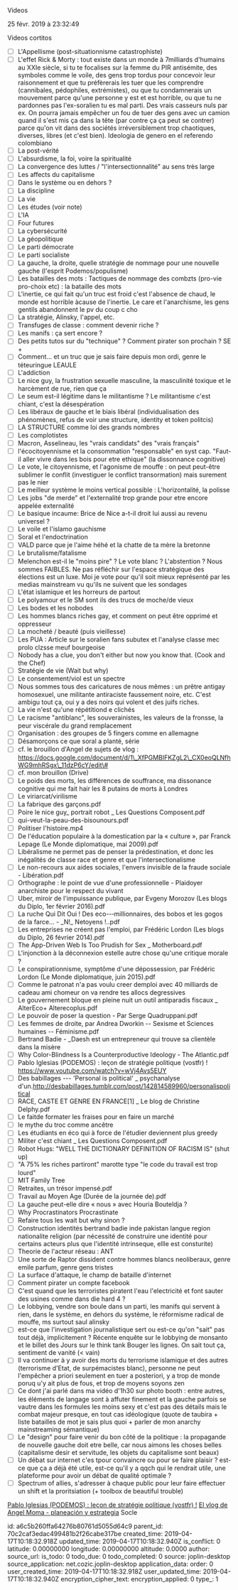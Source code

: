 Videos

25 févr. 2019 à 23:32:49

Videos cortitos

-   ☐ L\'Appellisme (post-situationnisme catastrophiste)
-   ☐ L\'effet Rick & Morty : tout existe dans un monde à 7milliards
    d\'humains au XXIe siècle, si tu te focalises sur la femme du PIR
    antisémite, des symboles comme le voile, des gens trop tordus pour
    concevoir leur raisonnement et que tu préfèrerais les tuer que les
    comprendre (cannibales, pédophiles, extrémistes), ou que tu
    condamnerais un mouvement parce qu\'une personne y est et est
    horrible, ou que tu ne pardonnes pas l\'ex-soralien tu es mal parti.
    Des vrais casseurs nuls par ex. On pourra jamais empêcher un fou de
    tuer des gens avec un camion quand il s\'est mis ça dans la tête
    (par contre ça ça peut se contrer) parce qu\'on vit dans des
    sociétés irréversiblement trop chaotiques, diverses, libres (et
    c\'est bien). Ideologia de genero en el referendo colombiano
-   ☐ La post-vérité
-   ☐ L\'absurdisme, la foi, voire la spiritualité
-   ☐ La convergence des luttes / \"l\'intersectionnalité\" au sens très
    large
-   ☐ Les affects du capitalisme
-   ☐ Dans le système ou en dehors ?
-   ☐ La discipline
-   ☐ La vie
-   ☐ Les études (voir note)
-   ☐ L\'IA
-   ☐ Four futures
-   ☐ La cybersécurité
-   ☐ La géopolitique
-   ☐ Le parti démocrate
-   ☐ Le parti socialiste
-   ☐ La gauche, la droite, quelle stratégie de nommage pour une
    nouvelle gauche (l\'esprit Podemos/populisme)
-   ☐ Les batailles des mots : Tactiques de nommage des combzts (pro-vie
    pro-choix etc) : la bataille des mots
-   ☐ L\'inertie, ce qui fait qu\'un truc est froid c\'est l\'absence de
    chaud, le monde est horrible àcause de l\'inertie. Le care et
    l\'anarchisme, les gens gentils abandonnent le pv du coup c cho
-   ☐ La stratégie, Alinsky, l\'appel, etc.
-   ☐ Transfuges de classe : comment devenir riche ?
-   ☐ Les manifs : ça sert encore ?
-   ☐ Des petits tutos sur du \"technique\" ? Comment pirater son
    prochain ? SE +
-   ☐ Comment\... et un truc que je sais faire depuis mon ordi, genre le
    téteuringue LEAULE
-   ☐ L\'addiction
-   ☐ Le nice guy, la frustration sexuelle masculine, la masculinité
    toxique et le harcèment de rue, rien que ça
-   ☐ Le seum est-il légitime dans le militantisme ? Le militantisme
    c\'est chiant, c\'est la désespération
-   ☐ Les libéraux de gauche et le biais libéral (individualisation des
    phénomènes, refus de voir une structure, identity et token politcis)
-   ☐ LA STRUCTURE comme loi des grands nombres
-   ☐ Les complotistes
-   ☐ Macron, Asselineau, les \"vrais candidats\" des \"vrais français\"
-   ☐ l\'écocitoyennisme et la consommation \"responsable\" en syst cap.
    \"Faut-il aller vivre dans les bois pour etre ethique\" (la
    dissonnance cognitive)
-   ☐ Le vote, le citoyennisme, et l\'agonisme de mouffe : on peut
    peut-être sublimer le conflit (investiguer le conflict
    transormation) mais surement pas le nier
-   ☐ Le meilleur système le moins vertical possible : L\'horizontalité,
    la polisse
-   ☐ Les jobs \"de merde\" et l\'externalité trop grande pour etre
    encore appelée externalité
-   ☐ Le basique incaume: Brice de Nice a-t-il droit lui aussi au revenu
    universel ?
-   ☐ Le voile et l\'islamo gauchisme
-   ☐ Soral et l\'endoctrination
-   ☐ VALD parce que je l\'aime héhé et la chatte de ta mère la bretonne
-   ☐ Le brutalisme/fatalisme
-   ☐ Melenchon est-il le \"moins pire\" ? Le vote blanc ? L\'abstention
    ? Nous sommes FAIBLES. Ne pas réfléchir sur l\'espace stratégique
    des élections est un luxe. Moi je vote pour qu\'il soit mieux
    représenté par les medias mainstream vu qu\'ils ne suivent que les
    sondages
-   ☐ L\'état islamique et les horreurs de partout
-   ☐ Le polyamour et le SM sont ils des trucs de moche/de vieux
-   ☐ Les bodes et les nobodes
-   ☐ Les hommes blancs riches gay, et comment on peut être opprimé et
    oppresseur
-   ☐ La mocheté / beauté (puis vieillesse)
-   ☐ Les PUA : Article sur le soralien fans subutex et l\'analyse
    classe mec prolo clzsse meuf bourgeoise
-   ☐ Nobody has a clue, you don\'t either but now you know that. (Cook
    and the Chef)
-   ☐ Stratégie de vie (Wait but why)
-   ☐ Le consentement/viol est un spectre
-   ☐ Nous sommes tous des caricatures de nous mêmes : un prêtre antigay
    homosexuel, une militante antiraciste faussement noire, etc. C\'est
    ambigu tout ça, oui y a des noirs qui volent et des juifs riches.
-   ☐ La vie n\'est qu\'une répétitiond e clichés
-   ☐ Le racisme \"antiblanc\", les souverainistes, les valeurs de la
    fronsse, la peur viscérale du grand remplacement
-   ☐ Organisation : des groupes de 5 fingers comme en allemagne
-   ☐ Désamorçons ce que soral a planté, série
-   ☐ cf. le brouillon d\'Angel de sujets de vlog :
    https://docs.google.com/document/d/1\_XfPGMBIFKZgL2\_CX0eoQLNfhWG9mhRSgx\_11dzP6cY/edit\#
-   ☐ cf. mon brouillon (Drive)
-   ☐ Le poids des morts, les différences de souffrance, ma dissonance
    cognitive qui me fait hair les 8 putains de morts à Londres
-   ☐ Le viriarcat/virilisme
-   ☐ La fabrique des garçons.pdf
-   ☐ Poire le nice guy\_ portrait robot \_ Les Questions Composent.pdf
-   ☐ qui-veut-la-peau-des-bisounours.pdf
-   ☐ Politiser l\'histoire.mp4
-   ☐ De l'éducation populaire à la domestication par la « culture »,
    par Franck Lepage (Le Monde diplomatique, mai 2009).pdf
-   ☐ Libéralisme ne permet pas de penser la prédestination, et donc les
    inégalités de classe race et genre et que l\'intersectionalisme
-   ☐ Le non-recours aux aides sociales, l'envers invisible de la fraude
    sociale - Libération.pdf
-   ☐ Orthographe : le point de vue d\'une professionnelle - Plaidoyer
    anarchiste pour le respect du vivant
-   ☐ Uber, miroir de l\'impuissance publique, par Evgeny Morozov (Les
    blogs du Diplo, 1er février 2016).pdf
-   ☐ La ruche Qui Dit Oui ! Des eco\--‐millionnaires, des bobos et les
    gogos de la farce... - \_N!\_ Netoyens !..pdf
-   ☐ Les entreprises ne créent pas l\'emploi, par Frédéric Lordon (Les
    blogs du Diplo, 26 février 2014).pdf
-   ☐ The App-Driven Web Is Too Prudish for Sex \_ Motherboard.pdf
-   ☐ L'injonction à la déconnexion est­elle autre chose qu'une critique
    morale ?
-   ☐ Le conspirationnisme, symptôme d\'une dépossession, par Frédéric
    Lordon (Le Monde diplomatique, juin 2015).pdf
-   ☐ Comme le patronat n'a pas voulu creer demploi avec 40 milliards de
    cadeau ami chomeur on va rendre tes allocs degressives
-   ☐ Le gouvernement bloque en pleine nuit un outil antiparadis fiscaux
    \_ AlterEco+ Alterecoplus.pdf
-   ☐ Le pouvoir de poser la question - Par Serge Quadruppani.pdf
-   ☐ Les femmes de droite, par Andrea Dworkin -- Sexisme et Sciences
    humaines -- Féminisme.pdf
-   ☐ Bertrand Badie - \_Daesh est un entrepreneur qui trouve sa
    clientèle dans la misère
-   ☐ Why Color-Blindness Is a Counterproductive Ideology - The
    Atlantic.pdf
-   ☐ Pablo Iglesias (PODEMOS) : leçon de stratégie politique (vostfr) !
    https://www.youtube.com/watch?v=wVj4Avs5EUY
-   ☐ Des babillages --- 'Personal is political' \_ psychanalyse
    d'un.http://desbabillages.tumblr.com/post/142814589960/personalispolitical
-   ☐ RACE, CASTE ET GENRE EN FRANCE\[1\] \_ Le blog de Christine
    Delphy.pdf
-   ☐ Le faitde formater les fraises pour en faire un marché
-   ☐ le mythe du troc comme ancêtre
-   ☐ Les étudiants en éco qui à force de l'étudier deviennent plus
    greedy
-   ☐ Militer c'est chiant \_ Les Questions Composent.pdf
-   ☐ Robot Hugs: "WELL THE DICTIONARY DEFINITION OF RACISM IS" (shut
    up)
-   ☐ "A 75% les riches partiront" marotte type "le code du travail est
    trop lourd"
-   ☐ MIT Family Tree
-   ☐ Retraites, un trésor impensé.pdf
-   ☐ Travail au Moyen Age (Durée de la journée de).pdf
-   ☐ La gauche peut-elle dire « nous » avec Houria Bouteldja ?
-   ☐ Why Procrastinators Procrastinate
-   ☐ Refaire tous les wait but why sinon ?
-   ☐ Construction identités bertrand badie inde pakistan langue region
    nationalite religion (par nécessité de construire une identité pour
    certains acteurs plus que l\'identité intrinseque, ellle est
    consturite)
-   ☐ Theorie de l'acteur réseau : ANT
-   ☐ Une sorte de Raptor dissident contre hommes blancs neoliberaux,
    genre emile parfum, genre gens tristes
-   ☐ La surface d'attaque, le champ de bataille d'internet
-   ☐ Comment pirater un compte facebook
-   ☐ C\'est quand que les terroristes piratent l\'eau l\'electricité et
    font sauter des usines comme dans die hard 4 ?
-   ☐ Le lobbying, vendre son boule dans un parti, les manifs qui
    servent à rien, dans le système, en dehors du système, le réformisme
    radical de mouffe, ms surtout saul alinsky
-   ☐ est-ce que l\'investigation journalistique sert ou est-ce qu\'on
    \"sait\" pas tout déjà, implicitement ? Récente enquête sur le
    lobbying de monsanto et le billet des Jours sur le think tank Bouger
    les lignes. On sait tout ça, sentiment de vanité (\< vain)
-   ☐ Il va continuer à y avoir des morts du terrorisme islamique et des
    autres (terrorisme d\'Etat, de surpémacistes blanc), personne ne
    peut l\'empêcher a priori seulement en tuer a posteriori, y a trop
    de monde poruq u\'y ait plus de fous, et trop de moyens soyons zen
-   ☐ Ce dont j\'ai parlé dans ma vidéo d\'1h30 sur photo booth : entre
    autres, les éléments de langage sont à affuter finement et la gauche
    parfois se vautre dans les formules les moins sexy et c\'est pas des
    détails mais le combat majeur presque, en tout cas idéologique
    (quote de taubira + liste batailles de mot je sais plus quoi +
    parler de mon anarchy mainstreaming sémantique)
-   ☐ Le \"design\" pour faire venir du bon côté de la politique : la
    propagande de nouvelle gauche doit etre belle, car nous aimons les
    choses belles (capitalisme desir et servitude, les objets du
    capitalisme sont beaux)
-   ☐ Un débat sur internet c\'es tpour convaincre ou pour se faire
    plaisir ? est-ce que ça a déjà été utile, est-ce qu\'il y a qqch qui
    le rendrait utile, une plateforme pour avoir un débat de qualité
    optimale ?
-   ☐ Spectrum of allies, s\'adresser à chaque public pour leur faire
    effectuer un shift et la proritsiation (+ toolbox de beautiful
    trouble)

[Pablo Iglesias (PODEMOS) : leçon de stratégie politique (vostfr)
!](https://www.youtube.com/watch?v=wVj4Avs5EUY "Le secrétaire général de PODEMOS donne une leçon de stratégie politique magistrale à tous ceux qui veulent transformer le monde. (Traduction française assuré...")
[El vlog de Angel Moma - planeación y
estrategia](https://docs.google.com/document/d/1_XfPGMBIFKZgL2_CX0eoQLNfhWG9mhRSgx_11dzP6cY/edit?_escaped_fragment_= "Índice   Estrategia  2 Programa piloto: Guía para entender la teoría de #altwoke   3 Temporada 1: Básicos de Moma   6 Programa Cero: Intro: ¿en qué consiste este canal?  7 Programa #1: Básicos de Moma: ¿Qué es una teoría o sistema filosófico? 8 Temporada 2: Wikipolítica, teorías e ideología   9 Temas p...")
Socle


id: a6c5b260ffa64276b80761d5055d64c9
parent_id: 70c2caf3edac499481b2f26cabe317be
created_time: 2019-04-17T10:18:32.918Z
updated_time: 2019-04-17T10:18:32.940Z
is_conflict: 0
latitude: 0.00000000
longitude: 0.00000000
altitude: 0.0000
author: 
source_url: 
is_todo: 0
todo_due: 0
todo_completed: 0
source: joplin-desktop
source_application: net.cozic.joplin-desktop
application_data: 
order: 0
user_created_time: 2019-04-17T10:18:32.918Z
user_updated_time: 2019-04-17T10:18:32.940Z
encryption_cipher_text: 
encryption_applied: 0
type_: 1